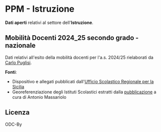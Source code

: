 # PPM - Istruzione

**Dati aperti** relativi al settore dell'**Istruzione**.

## Mobilità Docenti 2024_25 secondo grado - nazionale

Dati relativi all'esito della mobilità docenti per l'a.s. 2024/25 rielaborati da [Carlo Puglisi](mailto:carlo.puglisi@palestraperlamente.org).

**Fonti**:
- Dispositivo e allegati pubblicati dall'[Ufficio Scolastico Regionale per la Sicilia](https://ct.usr.sicilia.it/personale-docente-scuola-ii-grado-mobilita-a-s-2024-2025-movimenti/)
- Georeferenziazione degli Istituti Scolastici estratti dalla [pubblicazione](https://www.gildavenezia.it/a-scuola-tutto-bene-unanalisi-dello-stato-di-salute-delle-scuole-italiane/) a cura di Antonio Massariolo

## Licenza

ODC-By
